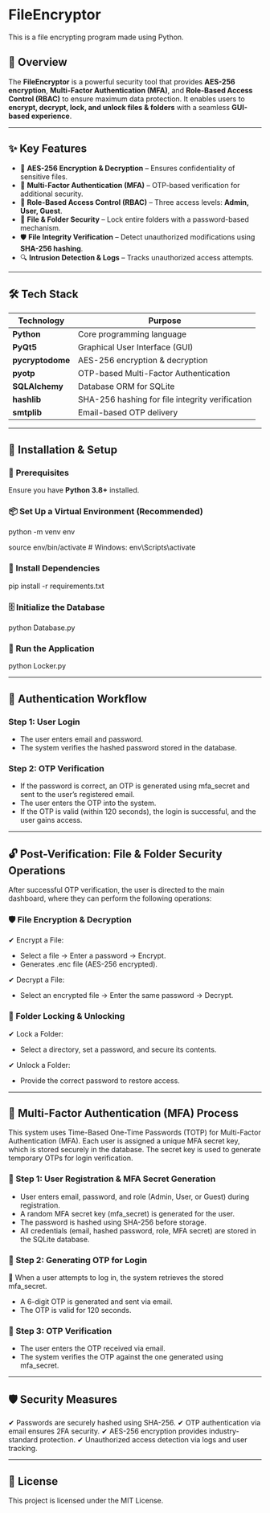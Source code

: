 # FileEncryptor  
This is a file encrypting program made using Python.  

## 📌 Overview  
The **FileEncryptor** is a powerful security tool that provides **AES-256 encryption**, **Multi-Factor Authentication (MFA)**, and **Role-Based Access Control (RBAC)** to ensure maximum data protection. It enables users to **encrypt, decrypt, lock, and unlock files & folders** with a seamless **GUI-based experience**.

---

## ✨ Key Features  
- 🔐 **AES-256 Encryption & Decryption** – Ensures confidentiality of sensitive files.  
- 🔑 **Multi-Factor Authentication (MFA)** – OTP-based verification for additional security.  
- 👥 **Role-Based Access Control (RBAC)** – Three access levels: **Admin, User, Guest**.  
- 📂 **File & Folder Security** – Lock entire folders with a password-based mechanism.  
- 🛡️ **File Integrity Verification** – Detect unauthorized modifications using **SHA-256 hashing**.  
- 🔍 **Intrusion Detection & Logs** – Tracks unauthorized access attempts.  

---

## 🛠️ Tech Stack  

| Technology | Purpose |
|------------|---------|
| **Python** | Core programming language |
| **PyQt5** | Graphical User Interface (GUI) |
| **pycryptodome** | AES-256 encryption & decryption |
| **pyotp** | OTP-based Multi-Factor Authentication |
| **SQLAlchemy** | Database ORM for SQLite |
| **hashlib** | SHA-256 hashing for file integrity verification |
| **smtplib** | Email-based OTP delivery |

---

## 🚀 Installation & Setup  

### 🔧 **Prerequisites**  
Ensure you have **Python 3.8+** installed.  

### 📦 Set Up a Virtual Environment (Recommended)

python -m venv env

source env/bin/activate      # Windows: env\Scripts\activate

### 📌 Install Dependencies

pip install -r requirements.txt

### 🗄 Initialize the Database

python Database.py

### 🏁 Run the Application

python Locker.py

---

## 🔐 Authentication Workflow

### Step 1: User Login

- The user enters email and password.
- The system verifies the hashed password stored in the database.

### Step 2: OTP Verification

- If the password is correct, an OTP is generated using mfa_secret and sent to the user’s registered email.
- The user enters the OTP into the system.
- If the OTP is valid (within 120 seconds), the login is successful, and the user gains access.

---

## 🔓 Post-Verification: File & Folder Security Operations

After successful OTP verification, the user is directed to the main dashboard, where they can perform the following operations:

### 🛡️ File Encryption & Decryption

✔ Encrypt a File:

- Select a file → Enter a password → Encrypt.
- Generates .enc file (AES-256 encrypted).

✔ Decrypt a File:

- Select an encrypted file → Enter the same password → Decrypt.

### 🔏 Folder Locking & Unlocking

✔ Lock a Folder: 

- Select a directory, set a password, and secure its contents.
    
✔ Unlock a Folder: 

- Provide the correct password to restore access.

---

## 🔑 Multi-Factor Authentication (MFA) Process

This system uses Time-Based One-Time Passwords (TOTP) for Multi-Factor Authentication (MFA). Each user is assigned a unique MFA secret key, which is stored securely in the database. The secret key is used to generate temporary OTPs for login verification.

### 📌 Step 1: User Registration & MFA Secret Generation

- User enters email, password, and role (Admin, User, or Guest) during registration.
- A random MFA secret key (mfa_secret) is generated for the user.
- The password is hashed using SHA-256 before storage.
- All credentials (email, hashed password, role, MFA secret) are stored in the SQLite database.

### 📌 Step 2: Generating OTP for Login

🔹 When a user attempts to log in, the system retrieves the stored mfa_secret.
- A 6-digit OTP is generated and sent via email.
- The OTP is valid for 120 seconds.

### 📌 Step 3: OTP Verification

- The user enters the OTP received via email.
- The system verifies the OTP against the one generated using mfa_secret.

---

## 🛡️ Security Measures

✔ Passwords are securely hashed using SHA-256.
✔ OTP authentication via email ensures 2FA security.
✔ AES-256 encryption provides industry-standard protection.
✔ Unauthorized access detection via logs and user tracking.

---

## 📜 License

This project is licensed under the MIT License.
